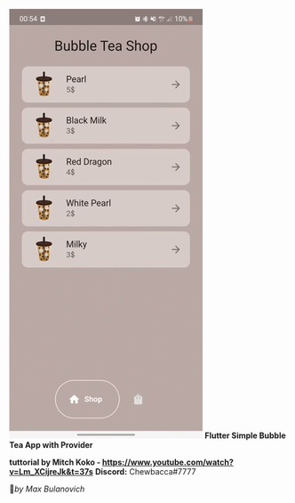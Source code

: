 ![](https://github.com/Chewbacca-14/Bubble-tea-app/blob/master/Screen_Recording_20230408_005416%20(1).gif)
**Flutter Simple Bubble Tea App with Provider** 


**tuttorial by Mitch Koko - https://www.youtube.com/watch?v=Lm_XCijreJk&t=37s**
**Discord:** Chewbacca#7777


:anger:_by Max Bulanovich_
